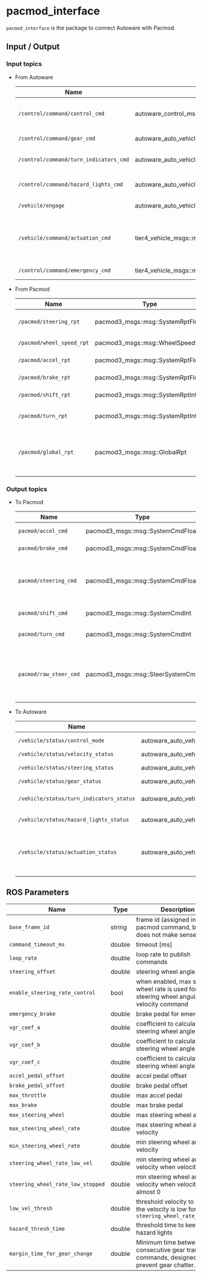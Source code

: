 # pacmod_interface

`pacmod_interface` is the package to connect Autoware with Pacmod.

## Input / Output

### Input topics

- From Autoware

  | Name                                   | Type                                                     | Description                                           |
  | -------------------------------------- | -------------------------------------------------------- | ----------------------------------------------------- |
  | `/control/command/control_cmd`         | autoware_control_msgs::msg::Control                      | lateral and longitudinal control command              |
  | `/control/command/gear_cmd`            | autoware_auto_vehicle_msgs::msg::GearCommand             | gear command                                          |
  | `/control/command/turn_indicators_cmd` | autoware_auto_vehicle_msgs::msg::TurnIndicatorsCommand   | turn indicators command                               |
  | `/control/command/hazard_lights_cmd`   | autoware_auto_vehicle_msgs::msg::HazardLightsCommand     | hazard lights command                                 |
  | `/vehicle/engage`                      | autoware_auto_vehicle_msgs::msg::Engage                  | engage command                                        |
  | `/vehicle/command/actuation_cmd`       | tier4_vehicle_msgs::msg::ActuationCommandStamped         | actuation (accel/brake pedal, steering wheel) command |
  | `/control/command/emergency_cmd`       | tier4_vehicle_msgs::msg::VehicleEmergencyStamped         | emergency command                                     |

- From Pacmod

  | Name                      | Type                              | Description                                                             |
  | ------------------------- | --------------------------------- | ----------------------------------------------------------------------- |
  | `/pacmod/steering_rpt`    | pacmod3_msgs::msg::SystemRptFloat | current steering wheel angle                                            |
  | `/pacmod/wheel_speed_rpt` | pacmod3_msgs::msg::WheelSpeedRpt  | current wheel speed                                                     |
  | `/pacmod/accel_rpt`       | pacmod3_msgs::msg::SystemRptFloat | current accel pedal                                                     |
  | `/pacmod/brake_rpt`       | pacmod3_msgs::msg::SystemRptFloat | current brake pedal                                                     |
  | `/pacmod/shift_rpt`       | pacmod3_msgs::msg::SystemRptInt   | current gear status                                                     |
  | `/pacmod/turn_rpt`        | pacmod3_msgs::msg::SystemRptInt   | current turn indicators status                                          |
  | `/pacmod/global_rpt`      | pacmod3_msgs::msg::GlobalRpt      | current status of other parameters (e.g. override_active, can_time_out) |

### Output topics

- To Pacmod

  | Name                   | Type                              | Description                                           |
  | ---------------------- | --------------------------------- | ----------------------------------------------------- |
  | `pacmod/accel_cmd`     | pacmod3_msgs::msg::SystemCmdFloat | accel pedal command                                   |
  | `pacmod/brake_cmd`     | pacmod3_msgs::msg::SystemCmdFloat | brake pedal command                                   |
  | `pacmod/steering_cmd`  | pacmod3_msgs::msg::SystemCmdFloat | steering wheel angle and angular velocity command     |
  | `pacmod/shift_cmd`     | pacmod3_msgs::msg::SystemCmdInt   | gear command                                          |
  | `pacmod/turn_cmd`      | pacmod3_msgs::msg::SystemCmdInt   | turn indicators command                               |
  | `pacmod/raw_steer_cmd` | pacmod3_msgs::msg::SteerSystemCmd | raw steering wheel angle and angular velocity command |

- To Autoware

  | Name                                     | Type                                                    | Description                                          |
  | ---------------------------------------- | ------------------------------------------------------- | ---------------------------------------------------- |
  | `/vehicle/status/control_mode`           | autoware_auto_vehicle_msgs::msg::ControlModeReport      | control mode                                         |
  | `/vehicle/status/velocity_status`        | autoware_auto_vehicle_msgs::msg::VelocityReport         | velocity                                             |
  | `/vehicle/status/steering_status`        | autoware_auto_vehicle_msgs::msg::SteeringReport         | steering wheel angle                                 |
  | `/vehicle/status/gear_status`            | autoware_auto_vehicle_msgs::msg::GearReport             | gear status                                          |
  | `/vehicle/status/turn_indicators_status` | autoware_auto_vehicle_msgs::msg::TurnIndicatorsReport   | turn indicators status                               |
  | `/vehicle/status/hazard_lights_status`   | autoware_auto_vehicle_msgs::msg::HazardLightsReport     | hazard lights status                                 |
  | `/vehicle/status/actuation_status`       | autoware_auto_vehicle_msgs::msg::ActuationStatusStamped | actuation (accel/brake pedal, steering wheel) status |

## ROS Parameters

| Name                              | Type   | Description                                                                                  |
| --------------------------------- | ------ | -------------------------------------------------------------------------------------------- |
| `base_frame_id`                   | string | frame id (assigned in pacmod command, but it does not make sense)                            |
| `command_timeout_ms`              | double | timeout [ms]                                                                                 |
| `loop_rate`                       | double | loop rate to publish commands                                                                |
| `steering_offset`                 | double | steering wheel angle offset                                                                  |
| `enable_steering_rate_control`    | bool   | when enabled, max steering wheel rate is used for steering wheel angular velocity command    |
| `emergency_brake`                 | double | brake pedal for emergency                                                                    |
| `vgr_coef_a`                      | double | coefficient to calculate steering wheel angle                                                |
| `vgr_coef_b`                      | double | coefficient to calculate steering wheel angle                                                |
| `vgr_coef_c`                      | double | coefficient to calculate steering wheel angle                                                |
| `accel_pedal_offset`              | double | accel pedal offset                                                                           |
| `brake_pedal_offset`              | double | brake pedal offset                                                                           |
| `max_throttle`                    | double | max accel pedal                                                                              |
| `max_brake`                       | double | max brake pedal                                                                              |
| `max_steering_wheel`              | double | max steering wheel angle                                                                     |
| `max_steering_wheel_rate`         | double | max steering wheel angular velocity                                                          |
| `min_steering_wheel_rate`         | double | min steering wheel angular velocity                                                          |
| `steering_wheel_rate_low_vel`     | double | min steering wheel angular velocity when velocity is low                                     |
| `steering_wheel_rate_low_stopped` | double | min steering wheel angular velocity when velocity is almost 0                                |
| `low_vel_thresh`                  | double | threshold velocity to decide the velocity is low for `steering_wheel_rate_low_vel`           |
| `hazard_thresh_time`              | double | threshold time to keep hazard lights                                                         |
| `margin_time_for_gear_change`     | double | Minimum time between consecutive gear transition commands, designed to prevent gear chatter. |
